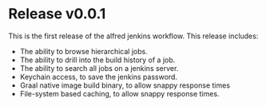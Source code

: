 # Release v0.0.1

This is the first release of the alfred jenkins workflow. 
This release includes:
- The ability to browse hierarchical jobs.
- The ability to drill into the build history of a job.
- The ability to search all jobs on a jenkins server.
- Keychain access, to save the jenkins password.
- Graal native image build binary, to allow snappy response times
- File-system based caching, to allow snappy response times.

